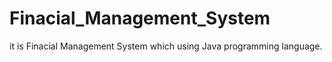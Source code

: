 # Finacial_Management_System
it is Finacial Management System which using Java programming language.
